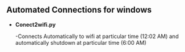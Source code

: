 ## Automated Connections for windows

- **Conect2wifi.py**

  -Connects Automatically to wifi at particular time (12:02 AM) and automatically shutdown at particular time (6:00 AM)
